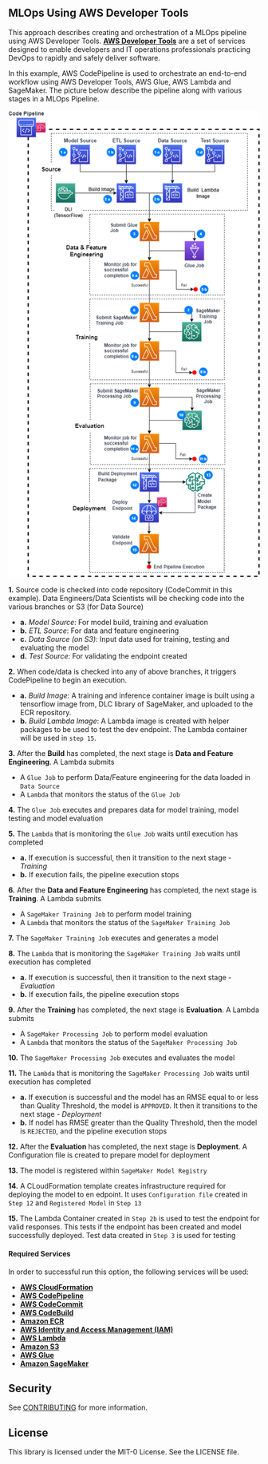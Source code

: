 ## MLOps Using AWS Developer Tools

This approach describes creating and orchestration of a MLOps pipeline using AWS Developer Tools. **[AWS Developer Tools](https://aws.amazon.com/products/developer-tools/)** are a set of services designed to enable developers and IT operations professionals practicing DevOps to rapidly and safely deliver software. 

In this example, AWS CodePipeline is used to orchestrate an end-to-end workflow using AWS Developer Tools, AWS Glue, AWS Lambda and SageMaker. The picture below describe the pipeline along with various stages in a MLOps Pipeline. 

![Pipeline Architecture](Devtools-Pipeline.png)

**1.** Source code is checked into code repository (CodeCommit in this example). Data Engineers/Data Scientists will be checking code into the various branches or S3 (for Data Source)
-  **a.** *Model Source*: For model build, training and evaluation
-  **b.** *ETL Source*: For data and feature engineering
-  **c.** *Data Source (on S3)*: Input data used for training, testing and evaluating the model
-  **d.** *Test Source*: For validating the endpoint created


**2.** When code/data is checked into any of above branches, it triggers CodePipeline to begin an execution.
-  **a.** *Build Image*: A training and inference container image is built using a tensorflow image from, DLC library of SageMaker, and uploaded to the ECR repository.
-  **b.** *Build Lambda Image*: A Lambda image is created with helper packages to be used to test the dev endpoint. The Lambda container will be used in `step 15`.


**3.** After the **Build** has completed, the next stage is **Data and Feature Engineering**. A Lambda submits 
 - A `Glue Job` to perform Data/Feature engineering for the data loaded in `Data Source`
 - A `Lambda` that monitors the status of the `Glue Job`


**4.** The `Glue Job` executes and prepares data for model training, model testing and model evaluation


**5.** The `Lambda` that is monitoring the `Glue Job` waits until execution has completed
-  **a.** If execution is successful, then it transition to the next stage - *Training*
-  **b.** If execution fails, the pipeline execution stops


**6.** After the **Data and Feature Engineering** has completed, the next stage is **Training**. A Lambda submits 
 - A `SageMaker Training Job` to perform model training
 - A `Lambda` that monitors the status of the `SageMaker Training Job`


**7.** The `SageMaker Training Job` executes and generates a model


**8.** The `Lambda` that is monitoring the `SageMaker Training Job` waits until execution has completed
-  **a.** If execution is successful, then it transition to the next stage - *Evaluation*
-  **b.** If execution fails, the pipeline execution stops


**9.** After the **Training** has completed, the next stage is **Evaluation**. A Lambda submits 
 - A `SageMaker Processing Job` to perform model evaluation
 - A `Lambda` that monitors the status of the `SageMaker Processing Job`


**10.** The `SageMaker Processing Job` executes and evaluates the model


**11.** The `Lambda` that is monitoring the `SageMaker Processing Job` waits until execution has completed
-  **a.** If execution is successful and the model has an RMSE equal to or less than Quality Threshold, the model is `APPROVED`. It then it transitions to the next stage - *Deployment*
-  **b.** If nodel has RMSE greater than the Quality Threshold, then the model is `REJECTED`, and the pipeline execution stops


**12.** After the **Evaluation** has completed, the next stage is **Deployment**. A Configuration file is created to prepare model for deployment


**13.** The model is registered within `SageMaker Model Registry`


**14.** A CLoudFormation template creates infrastructure required for deploying the model to en edpoint. It uses `Configuration file` created in `Step 12` and `Registered Model` in `Step 13`


**15.** The Lambda Container created in `Step 2b` is used to test the endpoint for valid responses. This tests if the endpoint has been created and model successfully deployed. Test data created in `Step 3` is used for testing 




#### Required Services
In order to successful run this option, the following services will be used:

- **[AWS CloudFormation](https://aws.amazon.com/cloudformation/)**
- **[AWS CodePipeline](https://aws.amazon.com/codepipeline/)**
- **[AWS CodeCommit](https://aws.amazon.com/codecommit/)**
- **[AWS CodeBuild](https://aws.amazon.com/codebuild/)**
- **[Amazon ECR](https://aws.amazon.com/ecr/)**
- **[AWS Identity and Access Management (IAM)](https://aws.amazon.com/iam/)**
- **[AWS Lambda](https://aws.amazon.com/lambda/)**
- **[Amazon S3](https://aws.amazon.com/s3/)**
- **[AWS Glue](https://aws.amazon.com/glue/)**
- **[Amazon SageMaker](https://aws.amazon.com/sagemaker/)**

## Security

See [CONTRIBUTING](CONTRIBUTING.md#security-issue-notifications) for more information.

## License

This library is licensed under the MIT-0 License. See the LICENSE file.

